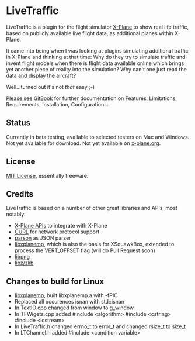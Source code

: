 # LiveTraffic
LiveTraffic is a plugin for the flight simulator [X-Plane](https://www.x-plane.com) to show real life traffic, based on publicly available live flight data, as additional planes within X-Plane.

It came into being when I was looking at plugins simulating additional traffic in X-Plane and thinking at that time: Why do they try to simulate traffic and invent flight models when there is flight data available online which brings yet another piece of reality into the simulation? Why can't one just read the data and display the aircraft?

Well...turned out it's not *that* easy ;-)

[Please see GitBook](https://twinfan.gitbook.io/livetraffic/) for further documentation on Features, Limitations, Requirements, Installation, Configuration...

## Status
Currently in beta testing, available to selected testers on Mac and Windows.
Not yet available for download.
Not yet available on [x-plane.org](https://forums.x-plane.org/index.php?/files/).

## License
[MIT License](https://github.com/TwinFan/LiveTraffic/blob/master/LICENSE), essentially freeware.

## Credits
LiveTraffic is based on a number of other great libraries and APIs, most notably:
- [X-Plane APIs](https://developer.x-plane.com/sdk/plugin-sdk-documents/) to integrate with X-Plane
- [CURL](https://curl.haxx.se/libcurl/) for network protocol support
- [parson](https://github.com/kgabis/parson) as JSON parser
- [libxplanemp](https://github.com/kuroneko/libxplanemp), which is also the basis for XSquawkBox, extended to process the VERT_OFFSET flag (will do Pull Request soon) 
- [libpng](http://www.libpng.org/pub/png/libpng.html)
- [libz/zlib](https://zlib.net)

## Changes to build for Linux
- [libxplanemp](https://github.com/kuroneko/libxplanemp), built libxplanemp.a with -fPIC
- Replaced all occurences isnan with std::isnan
- In TextIO.cpp changed from window to g_window
- In TFWigets.cpp added #include \<algorithm\> #include \<cstring\> #include \<iostream\>
- In LiveTraffic.h changed errno_t to error_t and changed rsize_t to size_t
- In LTChannel.h added #include \<condition variable\>  
  
